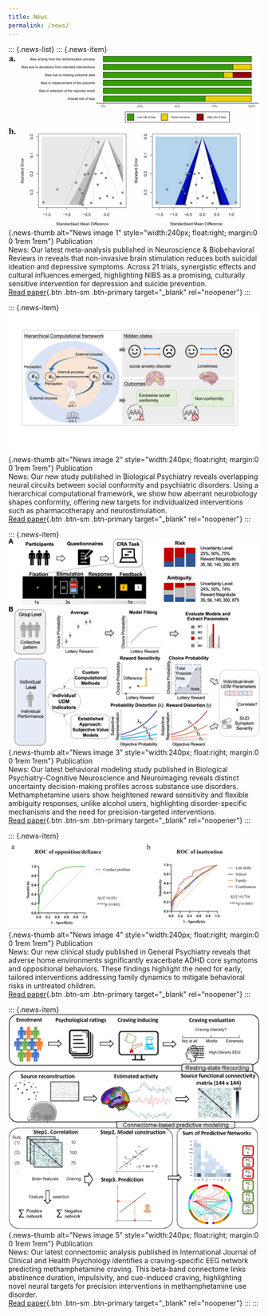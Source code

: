 ```yaml
---
title: News
permalink: /news/
---
```


::: {.news-list}
::: {.news-item}
![](images/news/01.jpg){.news-thumb alt="News image 1" style="width:240px; float:right; margin:0 0 1rem 1rem"}
<span class="badge pub">Publication</span>  
News: Our latest meta-analysis published in Neuroscience & Biobehavioral Reviews in reveals that non-invasive brain stimulation reduces both suicidal ideation and depressive symptoms. Across 21 trials, synergistic effects and cultural influences emerged, highlighting NIBS as a promising, culturally sensitive intervention for depression and suicide prevention.  
[Read paper](https://doi.org/10.1016/j.neubiorev.2025.106299){.btn .btn-sm .btn-primary target="_blank" rel="noopener"}
:::

::: {.news-item}
![](images/news/02.jpg){.news-thumb alt="News image 2" style="width:240px; float:right; margin:0 0 1rem 1rem"}
<span class="badge pub">Publication</span>  
News: Our new study published in Biological Psychiatry reveals overlapping neural circuits between social conformity and psychiatric disorders. Using a hierarchical computational framework, we show how aberrant neurobiology shapes conformity, offering new targets for individualized interventions such as pharmacotherapy and neurostimulation.  
[Read paper](https://doi.org/10.1016/j.biopsych.2025.05.011){.btn .btn-sm .btn-primary target="_blank" rel="noopener"}
:::

::: {.news-item}
![](images/news/03.jpg){.news-thumb alt="News image 3" style="width:240px; float:right; margin:0 0 1rem 1rem"}
<span class="badge pub">Publication</span>  
News: Our latest behavioral modeling study published in Biological Psychiatry-Cognitive Neuroscience and Neuroimaging reveals distinct uncertainty decision-making profiles across substance use disorders. Methamphetamine users show heightened reward sensitivity and flexible ambiguity responses, unlike alcohol users, highlighting disorder-specific mechanisms and the need for precision-targeted interventions.  
[Read paper](https://doi.org/10.1016/j.bpsc.2025.08.008){.btn .btn-sm .btn-primary target="_blank" rel="noopener"}
:::

::: {.news-item}
![](images/news/04.jpg){.news-thumb alt="News image 4" style="width:240px; float:right; margin:0 0 1rem 1rem"}
<span class="badge pub">Publication</span>  
News: Our new clinical study published in General Psychiatry reveals that adverse home environments significantly exacerbate ADHD core symptoms and oppositional behaviors. These findings highlight the need for early, tailored interventions addressing family dynamics to mitigate behavioral risks in untreated children.  
[Read paper](https://pubmed.ncbi.nlm.nih.gov/?term=Association+between+adverse+home+environments+and+symptoms+in+drug-naive+children+with+attention-deficit%2Fhyperactivity+disorder){.btn .btn-sm .btn-primary target="_blank" rel="noopener"}
:::

::: {.news-item}
![](images/news/05.jpg){.news-thumb alt="News image 5" style="width:240px; float:right; margin:0 0 1rem 1rem"}
<span class="badge pub">Publication</span>  
News: Our latest connectomic analysis published in International Journal of Clinical and Health Psychology identifies a craving-specific EEG network predicting methamphetamine craving. This beta-band connectome links abstinence duration, impulsivity, and cue-induced craving, highlighting novel neural targets for precision interventions in methamphetamine use disorder.  
[Read paper](https://doi.org/10.1016/j.ijchp.2025.100551){.btn .btn-sm .btn-primary target="_blank" rel="noopener"}
:::
:::
